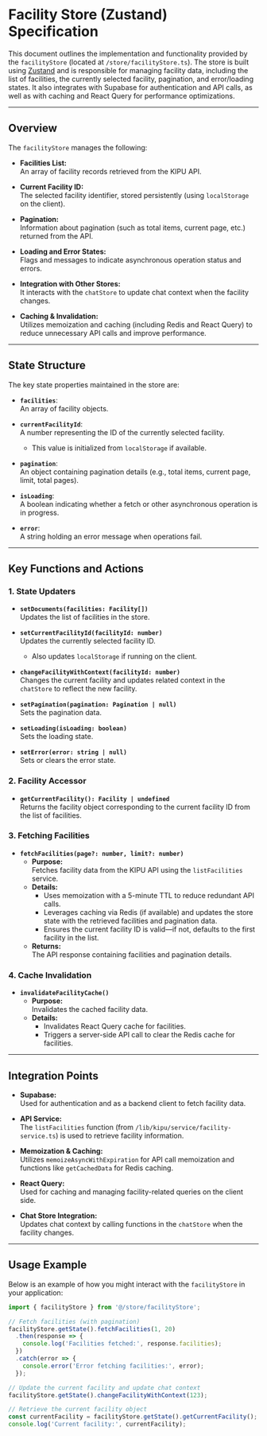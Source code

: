 # Facility Store (Zustand) Specification

This document outlines the implementation and functionality provided by the `facilityStore` (located at `/store/facilityStore.ts`). The store is built using [Zustand](https://github.com/pmndrs/zustand) and is responsible for managing facility data, including the list of facilities, the currently selected facility, pagination, and error/loading states. It also integrates with Supabase for authentication and API calls, as well as with caching and React Query for performance optimizations.

---

## Overview

The `facilityStore` manages the following:

- **Facilities List:**  
  An array of facility records retrieved from the KIPU API.

- **Current Facility ID:**  
  The selected facility identifier, stored persistently (using `localStorage` on the client).

- **Pagination:**  
  Information about pagination (such as total items, current page, etc.) returned from the API.

- **Loading and Error States:**  
  Flags and messages to indicate asynchronous operation status and errors.

- **Integration with Other Stores:**  
  It interacts with the `chatStore` to update chat context when the facility changes.

- **Caching & Invalidation:**  
  Utilizes memoization and caching (including Redis and React Query) to reduce unnecessary API calls and improve performance.

---

## State Structure

The key state properties maintained in the store are:

- **`facilities`**:  
  An array of facility objects.

- **`currentFacilityId`**:  
  A number representing the ID of the currently selected facility.  
  - This value is initialized from `localStorage` if available.

- **`pagination`**:  
  An object containing pagination details (e.g., total items, current page, limit, total pages).

- **`isLoading`**:  
  A boolean indicating whether a fetch or other asynchronous operation is in progress.

- **`error`**:  
  A string holding an error message when operations fail.

---

## Key Functions and Actions

### 1. State Updaters

- **`setDocuments(facilities: Facility[])`**  
  Updates the list of facilities in the store.

- **`setCurrentFacilityId(facilityId: number)`**  
  Updates the currently selected facility ID.  
  - Also updates `localStorage` if running on the client.

- **`changeFacilityWithContext(facilityId: number)`**  
  Changes the current facility and updates related context in the `chatStore` to reflect the new facility.

- **`setPagination(pagination: Pagination | null)`**  
  Sets the pagination data.

- **`setLoading(isLoading: boolean)`**  
  Sets the loading state.

- **`setError(error: string | null)`**  
  Sets or clears the error state.

### 2. Facility Accessor

- **`getCurrentFacility(): Facility | undefined`**  
  Returns the facility object corresponding to the current facility ID from the list of facilities.

### 3. Fetching Facilities

- **`fetchFacilities(page?: number, limit?: number)`**  
  - **Purpose:**  
    Fetches facility data from the KIPU API using the `listFacilities` service.
  - **Details:**  
    - Uses memoization with a 5-minute TTL to reduce redundant API calls.
    - Leverages caching via Redis (if available) and updates the store state with the retrieved facilities and pagination data.
    - Ensures the current facility ID is valid—if not, defaults to the first facility in the list.
  - **Returns:**  
    The API response containing facilities and pagination details.

### 4. Cache Invalidation

- **`invalidateFacilityCache()`**  
  - **Purpose:**  
    Invalidates the cached facility data.
  - **Details:**  
    - Invalidates React Query cache for facilities.
    - Triggers a server-side API call to clear the Redis cache for facilities.
  
---

## Integration Points

- **Supabase:**  
  Used for authentication and as a backend client to fetch facility data.

- **API Service:**  
  The `listFacilities` function (from `/lib/kipu/service/facility-service.ts`) is used to retrieve facility information.

- **Memoization & Caching:**  
  Utilizes `memoizeAsyncWithExpiration` for API call memoization and functions like `getCachedData` for Redis caching.

- **React Query:**  
  Used for caching and managing facility-related queries on the client side.

- **Chat Store Integration:**  
  Updates chat context by calling functions in the `chatStore` when the facility changes.

---

## Usage Example

Below is an example of how you might interact with the `facilityStore` in your application:

```typescript
import { facilityStore } from '@/store/facilityStore';

// Fetch facilities (with pagination)
facilityStore.getState().fetchFacilities(1, 20)
  .then(response => {
    console.log('Facilities fetched:', response.facilities);
  })
  .catch(error => {
    console.error('Error fetching facilities:', error);
  });

// Update the current facility and update chat context
facilityStore.getState().changeFacilityWithContext(123);

// Retrieve the current facility object
const currentFacility = facilityStore.getState().getCurrentFacility();
console.log('Current facility:', currentFacility);
